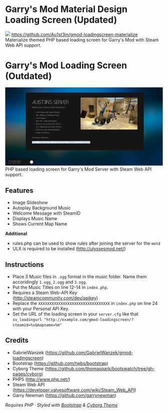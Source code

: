 Garry's Mod Material Design Loading Screen (Updated)
==================

![](https://raw.githubusercontent.com/Au1st3in/gmod-loadingscreen-materialize/master/img/gmod-loadingscreen-materialize.png)
https://github.com/Au1st3in/gmod-loadingscreen-materialize<br>
Materialize themed PHP based loading screen for Garry's Mod with Steam Web API support.


Garry's Mod Loading Screen (Outdated)
==================

![](https://raw.githubusercontent.com/Au1st3in/gmod-loadingscreen/master/gmod-loadingscreen.jpg)
PHP based loading screen for Garry's Mod Server with Steam Web API support.

## Features

- Image Slideshow
- Autoplay Background Music
- Welcome Message with SteamID
- Displays Music Name
- Shows Current Map Name

**Additional**
- rules.php can be used to show rules after joining the server for the `motd`
- ULX is required to be installed (http://ulyssesmod.net/)


## Instructions

* Place 3 Music files in `.ogg` format in the music folder. Name them accoridingly `1.ogg`, `2.ogg` and `3.ogg`.
* Put the Music Titles on line 12-14 in `index.php`.
* Requires a Steam Web-API Key (http://steamcommunity.com/dev/apikey)
* Replace the `XXXXXXXXXXXXXXXXXXXXXXXXXXXXXXXX` in `index.php` on line 24 with your Personal API Key.
* Set the URL of the loading screen in your `server.cfg` like that `sv_loadingurl "http://example.com/gmod-loadingscreen/?steamid=%s&mapname=%m"`

## Credits
* GabrielWanzek (https://github.com/GabrielWanzek/gmod-loadingscreen)
* Bootstrap (https://github.com/twbs/bootstrap)
* Cyborg Theme (https://github.com/thomaspark/bootswatch/tree/gh-pages/cyborg)
* PHP5 (http://www.php.net/)
* Steam Web API (https://developer.valvesoftware.com/wiki/Steam_Web_API)
* Garry Newman (https://github.com/garrynewman)

_Requires PHP_ &middot; _Styled with [Bootstrap](http://getbootstrap.com/) & [Cyborg Theme](http://bootswatch.com/cyborg/)_
